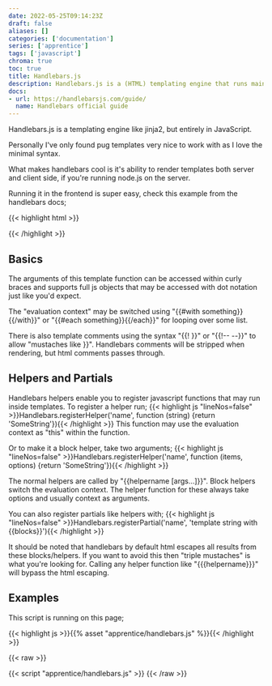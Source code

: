 ```yaml
---
date: 2022-05-25T09:14:23Z
draft: false
aliases: []
categories: ['documentation']
series: ['apprentice']
tags: ['javascript']
chroma: true
toc: true
title: Handlebars.js
description: Handlebars.js is a (HTML) templating engine that runs mainly in the browser, but may also run on any server that has node.js installed.
docs:
- url: https://handlebarsjs.com/guide/
  name: Handlebars official guide
---
```


Handlebars.js is a templating engine like jinja2, but entirely in JavaScript.

Personally I've only found pug templates very nice to work with as I love the minimal syntax.

What makes handlebars cool is it's ability to render templates both server and client side,
if you're running node.js on the server.

Running it in the frontend is super easy, check this example from the handlebars docs;

{{< highlight html >}}<!-- Include Handlebars from a CDN -->
<script src='https://cdn.jsdelivr.net/npm/handlebars@latest/dist/handlebars.js'></script>
<script>
  // compile the template
  var template = Handlebars.compile("Handlebars <b>{{doesWhat}}</b>");
  // execute the compiled template and print the output to the console
  console.log(template({ doesWhat: "rocks!" }));
</script>{{< /highlight >}}

## Basics

The arguments of this template function can be accessed within curly braces and supports full js objects that may be accessed with dot notation just like you'd expect.

The "evaluation context" may be switched using "{{#with something}}{{/with}}" or "{{#each something}}{{/each}}" for looping over some list.

There is also template comments using the syntax "{{! }}" or "{{!-- --}}" to allow "mustaches like }}".
Handlebars comments will be stripped when rendering, but html comments passes through.

## Helpers and Partials

Handlebars helpers enable you to register javascript functions that may run inside templates.
To register a helper run;
{{< highlight js "lineNos=false" >}}Handlebars.registerHelper('name', function (string) {return 'SomeString'}){{< /highlight >}}
This function may use the evaluation context as "this" within the function.

Or to make it a block helper, take two arguments;
{{< highlight js "lineNos=false" >}}Handlebars.registerHelper('name', function (items, options) {return 'SomeString'}){{< /highlight >}}

The normal helpers are called by "{{helpername [args...]}}".
Block helpers switch the evaluation context.
The helper function for these always take options and usually context as arguments.

You can also register partials like helpers with;
{{< highlight js "lineNos=false" >}}Handlebars.registerPartial('name', 'template string with {{blocks}}'){{< /highlight >}}

It should be noted that handlebars by default html escapes all results from these blocks/helpers.
If you want to avoid this then "triple mustaches" is what you're looking for.
Calling any helper function like "{{{helpername}}}" will bypass the html escaping.

## Examples

This script is running on this page;

{{< highlight js >}}{{% asset "apprentice/handlebars.js" %}}{{< /highlight >}}

{{< raw >}}
<div id='example-out'></div>
<!-- <script src='https://cdn.jsdelivr.net/npm/jquery@3.6.0/dist/jquery.slim.min.js'></script> -->
<script src='https://cdn.jsdelivr.net/npm/handlebars@4.7.7/dist/handlebars.js'></script>
{{< script "apprentice/handlebars.js" >}}
{{< /raw >}}
